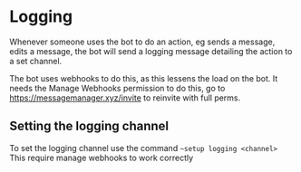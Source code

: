 # Logging

Whenever someone uses the bot to do an action, eg sends a message, edits a message, the bot will send a logging message detailing the action to a set channel.

The bot uses webhooks to do this, as this lessens the load on the bot.
It needs the Manage Webhooks permission to do this, go to https://messagemanager.xyz/invite to reinvite with full perms.

## Setting the logging channel

To set the logging channel use the command `~setup logging <channel>`
This require manage webhooks to work correctly

